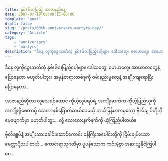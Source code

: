 ```yaml
---
title: နှစ်(၆၀)ပြည့် အာဇာနည်နေ့
date: 2007-07-19T00:09:11+00:00
template: "post"  
draft: false  
slug: "/posts/60th-anniversary-martyrs-day/"  
category: "Article"
tags:
    - "anniversary"
    - "martyrs"
description: "ဒီနေ့ လူကိုခွေးသတ်တဲ့ နှစ်(၆၀)ပြည့်ပေါ့ဗျာ။ ဒေါသတွေ၊ မောဟတွေ၊ အာဃာတတွေနဲ့ ပြောနေတာ မဟုတ်ပါဘူး။ အမှန်တရားတစ်ခုကို ဝမ်းနည်းမှုတွေနဲ့ အချိုးကျရောပြီး ပြောနေတာ&#8230;"
---
```

ဒီနေ့ လူကိုခွေးသတ်တဲ့ နှစ်(၆၀)ပြည့်ပေါ့ဗျာ။ ဒေါသတွေ၊ မောဟတွေ၊ အာဃာတတွေနဲ့ ပြောနေတာ မဟုတ်ပါဘူး။ အမှန်တရားတစ်ခုကို ဝမ်းနည်းမှုတွေနဲ့ အချိုးကျရောပြီး ပြောနေတာ&#8230;

အာဇာနည်ဆိုတာ လူသေရင်တောင် ကိုယ့်လုပ်ရပ်ရဲ့ အကျိုးဆက်က ကိုယ့်ပြည်သူကို အကျိုးရှိစေတာမို့ သေတာနှစ်ခြောက်ဆယ်ပေမယ့် ဘယ်မြန်မာကမှတော့ ဗိုလ်ချုပ်တို့ကို မေ့ပျောက်မှာ မဟုတ်ပါဘူး&#8230; လို့ လေးလေးနက်နက်ကို ယုံကြည်ပါတယ်။

ဗိုလ်ချုပ်နဲ့ အမျိုးသားခေါင်းဆောင်ကောင်း ဝန်ကြီးအပေါင်းတို့ကို ငြိမ်းချမ်းသော မေတ္တာပို့သပါတယ်&#8230; ကောင်းရာသုဂတိမှာ ပူပန်သောက ကင်းမဲ့စွာ အနားယူနိုင်ကြပါစေ&#8230;